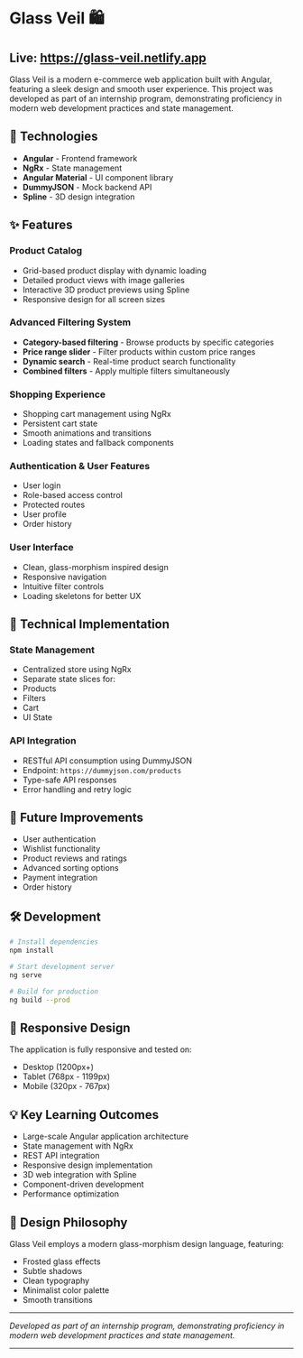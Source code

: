 # Glass Veil 🛍️

## Live: https://glass-veil.netlify.app

Glass Veil is a modern e-commerce web application built with Angular, featuring a sleek design and smooth user experience. This project was developed as part of an internship program, demonstrating proficiency in modern web development practices and state management.

## 🚀 Technologies

- **Angular** - Frontend framework
- **NgRx** - State management
- **Angular Material** - UI component library
- **DummyJSON** - Mock backend API
- **Spline** - 3D design integration

## ✨ Features

### Product Catalog

- Grid-based product display with dynamic loading
- Detailed product views with image galleries
- Interactive 3D product previews using Spline
- Responsive design for all screen sizes

### Advanced Filtering System

- **Category-based filtering** - Browse products by specific categories
- **Price range slider** - Filter products within custom price ranges
- **Dynamic search** - Real-time product search functionality
- **Combined filters** - Apply multiple filters simultaneously

### Shopping Experience

- Shopping cart management using NgRx
- Persistent cart state
- Smooth animations and transitions
- Loading states and fallback components

### Authentication & User Features

- User login
- Role-based access control
- Protected routes
- User profile
- Order history

### User Interface

- Clean, glass-morphism inspired design
- Responsive navigation
- Intuitive filter controls
- Loading skeletons for better UX

## 🔧 Technical Implementation

### State Management

- Centralized store using NgRx
- Separate state slices for:
- Products
- Filters
- Cart
- UI State

### API Integration

- RESTful API consumption using DummyJSON
- Endpoint: `https://dummyjson.com/products`
- Type-safe API responses
- Error handling and retry logic

## 🎯 Future Improvements

- User authentication
- Wishlist functionality
- Product reviews and ratings
- Advanced sorting options
- Payment integration
- Order history

## 🛠️ Development

```bash
# Install dependencies
npm install

# Start development server
ng serve

# Build for production
ng build --prod

```

## 📱 Responsive Design

The application is fully responsive and tested on:

- Desktop (1200px+)
- Tablet (768px - 1199px)
- Mobile (320px - 767px)

## 💡 Key Learning Outcomes

- Large-scale Angular application architecture
- State management with NgRx
- REST API integration
- Responsive design implementation
- 3D web integration with Spline
- Component-driven development
- Performance optimization

## 🎨 Design Philosophy

Glass Veil employs a modern glass-morphism design language, featuring:

- Frosted glass effects
- Subtle shadows
- Clean typography
- Minimalist color palette
- Smooth transitions

---

_Developed as part of an internship program, demonstrating proficiency in modern web development practices and state management._

---
